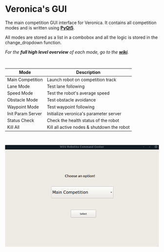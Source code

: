 # Veronica's GUI

The main competition GUI interface for Veronica. It contains all competition modes and is written using **[PyQt5](https://doc.qt.io/qtforpython/#documentation)**.

All modes are stored as a list in a combobox and all the logic is stored in the change_dropdown function. 

_For the **full high level overview** of each mode, go to the **[wiki](https://github.com/waynerobotics/veronica/wiki/Software)**._

<p>&nbsp;</p> 

| Mode              | Description                                |
| ----------------- | ------------------------------------------ |
| Main Competition  | Launch robot on competition track          |
| Lane Mode         | Test lane following                        |
| Speed Mode        | Test the robot's average speed             |
| Obstacle Mode     | Test obstacle avoidance                    |
| Waypoint Mode     | Test waypoint following                    |
| Init Param Server | Initialize veronica's parameter server     |
| Status Check      | Check the health status of the robot       |
| Kill All          | Kill all active nodes & shutdown the robot |

<p>&nbsp;</p>

![GIF](screen.gif)
